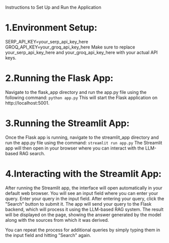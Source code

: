 Instructions to Set Up and Run the Application
# 1.Environment Setup:
SERP_API_KEY=your_serp_api_key_here
GROQ_API_KEY=your_groq_api_key_here
Make sure to replace your_serp_api_key_here and your_groq_api_key_here with your actual API keys.

# 2.Running the Flask App:
Navigate to the flask_app directory and run the app.py file using the following command:
`python app.py`
This will start the Flask application on http://localhost:5001.

# 3.Running the Streamlit App:
Once the Flask app is running, navigate to the streamlit_app directory and run the app.py file using the command:
`streamlit run app.py`
The Streamlit app will then open in your browser where you can interact with the LLM-based RAG search.


# 4.Interacting with the Streamlit App:
After running the Streamlit app, the interface will open automatically in your default web browser. You will see an input field where you can enter your query.
Enter your query in the input field.
After entering your query, click the "Search" button to submit it.
The app will send your query to the Flask backend, which will process it using the LLM-based RAG system. The result will be displayed on the page, showing the answer generated by the model along with the sources from which it was derived.

You can repeat the process for additional queries by simply typing them in the input field and hitting "Search" again.
